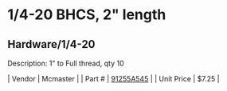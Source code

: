 # 1/4-20 BHCS, 2" length
## Hardware/1/4-20
Description: 	1" to Full thread, qty 10 

| Vendor | Mcmaster | 
| Part # | [91255A545](http://www.mcmaster.com/) | 
| Unit Price | $7.25 | 
